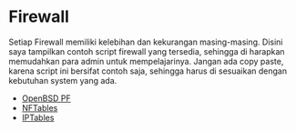 # Firewall



Setiap Firewall memiliki kelebihan dan kekurangan masing-masing.
Disini saya tampilkan contoh script firewall yang tersedia, sehingga di harapkan memudahkan para admin untuk mempelajarinya.
Jangan ada copy paste, karena script ini bersifat contoh saja, sehingga harus di sesuaikan dengan kebutuhan system yang ada.

- [OpenBSD PF](https://github.com/muntaza/Firewall/tree/master/pf)
- [NFTables](https://github.com/muntaza/Firewall/tree/master/nftables)
- [IPTables](https://github.com/muntaza/Firewall/tree/master/iptables)
